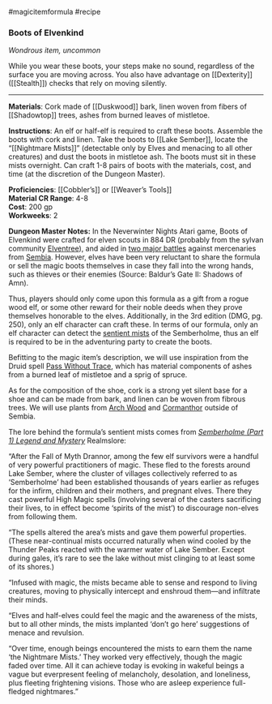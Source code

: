 #magicitemformula #recipe 
### Boots of Elvenkind

_Wondrous item, uncommon_  

While you wear these boots, your steps make no sound, regardless of the surface you are moving across. You also have advantage on [[Dexterity]] ([[Stealth]]) checks that rely on moving silently.

---

**Materials**: Cork made of [[Duskwood]] bark, linen woven from fibers of [[Shadowtop]] trees, ashes from burned leaves of mistletoe.

**Instructions**: An elf or half-elf is required to craft these boots. Assemble the boots with cork and linen. Take the boots to [[Lake Sember]], locate the “[[Nightmare Mists]]” (detectable only by Elves and menacing to all other creatures) and dust the boots in mistletoe ash. The boots must sit in these mists overnight. Can craft 1-8 pairs of boots with the materials, cost, and time (at the discretion of the Dungeon Master).

**Proficiencies**: [[Cobbler’s]] or [[Weaver’s Tools]]  
**Material CR Range**: 4-8  
**Cost**: 200 gp  
**Workweeks**: 2

**Dungeon Master Notes:** In the Neverwinter Nights Atari game, Boots of Elvenkind were crafted for elven scouts in 884 DR (probably from the sylvan community [Elventree](https://forgottenrealms.fandom.com/wiki/Elventree)), and aided in [two major battles](https://forgottenrealms.fandom.com/wiki/Battle_of_the_Singing_Arrows) against mercenaries from [Sembia](https://forgottenrealms.fandom.com/wiki/Sembia). However, elves have been very reluctant to share the formula or sell the magic boots themselves in case they fall into the wrong hands, such as thieves or their enemies (Source: Baldur’s Gate II: Shadows of Amn).   

Thus, players should only come upon this formula as a gift from a rogue wood elf, or some other reward for their noble deeds when they prove themselves honorable to the elves. Additionally, in the 3rd edition (DMG, pg. 250), only an elf character can craft these. In terms of our formula, only an elf character can detect the [sentient mists](https://forgottenrealms.fandom.com/wiki/Semberholme#Magical_Defenses) of the Semberholme, thus an elf is required to be in the adventuring party to create the boots.   

Befitting to the magic item’s description, we will use inspiration from the Druid spell [Pass Without Trace](https://www.dndbeyond.com/spells/pass-without-trace), which has material components of ashes from a burned leaf of mistletoe and a sprig of spruce.  

As for the composition of the shoe, cork is a strong yet silent base for a shoe and can be made from bark, and linen can be woven from fibrous trees. We will use plants from [Arch Wood](https://forgottenrealms.fandom.com/wiki/Arch_Wood) and [Cormanthor](https://forgottenrealms.fandom.com/wiki/Cormanthor) outside of Sembia.  

The lore behind the formula’s sentient mists comes from _[Semberholme (Part 1) Legend and Mystery](http://archive.wizards.com/default.asp?x=dnd/rl/20060727a)_ Realmslore:

“After the Fall of Myth Drannor, among the few elf survivors were a handful of very powerful practitioners of magic. These fled to the forests around Lake Sember, where the cluster of villages collectively referred to as ‘Semberholme’ had been established thousands of years earlier as refuges for the infirm, children and their mothers, and pregnant elves. There they cast powerful High Magic spells (involving several of the casters sacrificing their lives, to in effect become ‘spirits of the mist’) to discourage non-elves from following them.  
  
“The spells altered the area’s mists and gave them powerful properties. (These near-continual mists occurred naturally when wind cooled by the Thunder Peaks reacted with the warmer water of Lake Sember. Except during gales, it’s rare to see the lake without mist clinging to at least some of its shores.)  
  
“Infused with magic, the mists became able to sense and respond to living creatures, moving to physically intercept and enshroud them—and infiltrate their minds.  
  
“Elves and half-elves could feel the magic and the awareness of the mists, but to all other minds, the mists implanted ‘don’t go here’ suggestions of menace and revulsion.  
  
“Over time, enough beings encountered the mists to earn them the name ‘the Nightmare Mists.’ They worked very effectively, though the magic faded over time. All it can achieve today is evoking in wakeful beings a vague but everpresent feeling of melancholy, desolation, and loneliness, plus fleeting frightening visions. Those who are asleep experience full-fledged nightmares.”